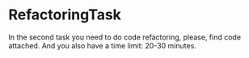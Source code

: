 # RefactoringTask

In the second task you need to do code refactoring, please, find code attached. And you also have a time limit: 20-30 minutes.
